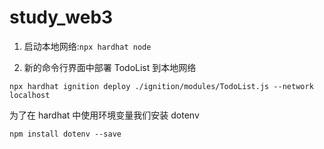# study_web3

1. 启动本地网络:`npx hardhat node`

2. 新的命令行界面中部署 TodoList 到本地网络

`npx hardhat ignition deploy ./ignition/modules/TodoList.js --network localhost`

为了在 hardhat 中使用环境变量我们安装 dotenv

`npm install dotenv --save`
